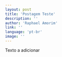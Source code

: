 ```yaml
---
layout: post
title: 'Postagem Teste'
description: ''
author: 'Raphael Amorim'
link: ''
language: 'pt-br'
image: ''
---
```


Texto a adicionar